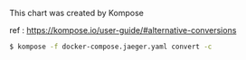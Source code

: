 This chart was created by Kompose

ref : https://kompose.io/user-guide/#alternative-conversions

```bash
$ kompose -f docker-compose.jaeger.yaml convert -c
```
